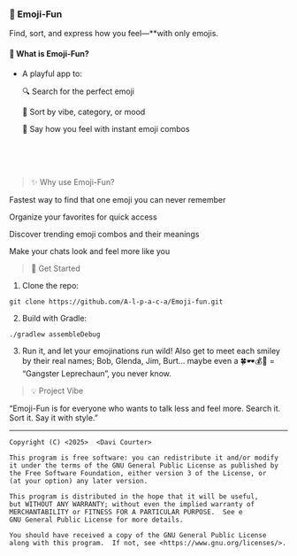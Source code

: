 

### 🦄 Emoji-Fun<br>

Find, sort, and express how you feel—**with only emojis.


#### 🌈 What is Emoji-Fun?

<ul><li>A playful app to:

  🔍 Search for the perfect emoji

  🎨 Sort by vibe, category, or mood

  💬 Say how you feel with instant emoji combos</ul></li><br><br><br>






> ✨ Why use Emoji-Fun?

Fastest way to find that one emoji you can never remember

Organize your favorites for quick access

Discover trending emoji combos and their meanings

Make your chats look and feel more like you




> 🚀 Get Started

1. Clone the repo:
```
git clone https://github.com/A-l-p-a-c-a/Emoji-fun.git
```
2. Build with Gradle:
```
./gradlew assembleDebug
```
3. Run it, and let your emojinations run wild!
Also get to meet each smiley by their real names; Bob, 
Glenda, Jim, Burt… maybe even a 🍀🕶️💰🔫 = “Gangster Leprechaun”, 
you never know.

>💡 Project Vibe

“Emoji-Fun is for everyone who wants to talk less and feel more.
Search it. Sort it. Say it with style.”




---
    Copyright (C) <2025>  <Davi Courter>

    This program is free software: you can redistribute it and/or modify
    it under the terms of the GNU General Public License as published by
    the Free Software Foundation, either version 3 of the License, or
    (at your option) any later version.

    This program is distributed in the hope that it will be useful,
    but WITHOUT ANY WARRANTY; without even the implied warranty of
    MERCHANTABILITY or FITNESS FOR A PARTICULAR PURPOSE.  See e
    GNU General Public License for more details.

    You should have received a copy of the GNU General Public License
    along with this program.  If not, see <https://www.gnu.org/licenses/>.
